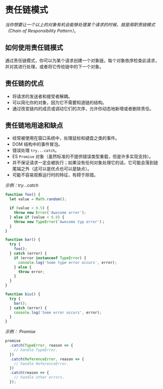 # 责任链模式

_当你想要让一个以上的对象有机会能够处理某个请求的时候，就是用职责链模式（Chain of Responsibility Pattern）_。

## 如何使用责任链模式

通过责任链模式，你可以为某个请求创建一个对象链。每个对象依序检查此请求，并对其进行处理，或者将它传给链中的下一个对象。

## 责任链的优点

- 将请求的发送者和接受者解耦。
- 可以简化你的对象，因为它不需要知道链的结构。
- 通过改变链内的成员或调动它们的次序，允许你动态地新增或者删除责任。

## 责任链地用途和缺点

- 经常被使用在窗口系统中，处理鼠标和键盘之类的事件。
- DOM 结构中的事件冒泡。
- 错误处理 `try...catch`。
- ES `Promise` 对象（虽然标准的不提供错误类型重载，但是许多实现支持）。
- 并不保证请求一定会被执行；如果没有任何对象处理它的话，它可能会落到链尾端之外（这可以是优点也可以是缺点）。
- 可能不容易观察运行时的特征，有碍于除错。

_示例：try...catch_

```javascript
function foo() {
  let value = Math.random();

  if (value < 0.5) {
    throw new Error('Awesome error');
  } else if (value < 0.8) {
    throw new TypeError('Awesome typ error')；
  }
}

function bar() {
  try {
    foo();
  } catch (error) {
    if (error instanceof TypeError) {
      console.log('Some type error occurs', error);
    } else {
      throw error;
    }
  }
}

function biu() {
  try {
    bar();
  } catch (error) {
    console.log('Some error occurs', error);
  }
}
```

_示例： Promise_

```javascript
promise
  .catch(TypeError, reason => {
    // handle TypeError.
  })
  .catch(ReferenceError, reason => {
    // handle ReferenceError.
  })
  .catch(reason => {
    // handle other errors.
  });
```